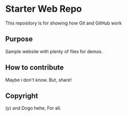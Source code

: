 # Starter Web Repo

This repository is for showing how Git and GitHub work

## Purpose

Sample website with plenty of files for demos.


## How to contribute

Maybe i don't know.
But, share!

## Copyright
(y) and Dogo hehe, For all.
